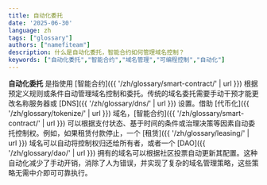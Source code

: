 ```yaml
---
title: 自动化委托
date: '2025-06-30'
language: zh
tags: ["glossary"]
authors: ["namefiteam"]
description: 什么是自动化委托，智能合约如何管理域名控制？
keywords: ["自动化委托","智能合约","域名管理","可编程控制","自动化"]
---
```


**自动化委托** 是指使用 [智能合约]({{ '/zh/glossary/smart-contract/' | url }}) 根据预定义规则或条件自动管理域名控制和委托。传统的域名委托需要手动干预才能更改名称服务器或 [DNS]({{ '/zh/glossary/dns/' | url }}) 设置。借助 [代币化]({{ '/zh/glossary/tokenize/' | url }}) 域名，[智能合约]({{ '/zh/glossary/smart-contract/' | url }}) 可以根据支付状态、基于时间的条件或治理决策等因素自动委托控制权。例如，如果租赁付款停止，一个 [租赁]({{ '/zh/glossary/leasing/' | url }}) 域名可以自动将控制权归还给所有者，或者一个 [DAO]({{ '/zh/glossary/dao/' | url }}) 拥有的域名可以根据社区投票自动更新其配置。这种自动化减少了手动开销，消除了人为错误，并实现了复杂的域名管理策略，这些策略无需中介即可可靠执行。